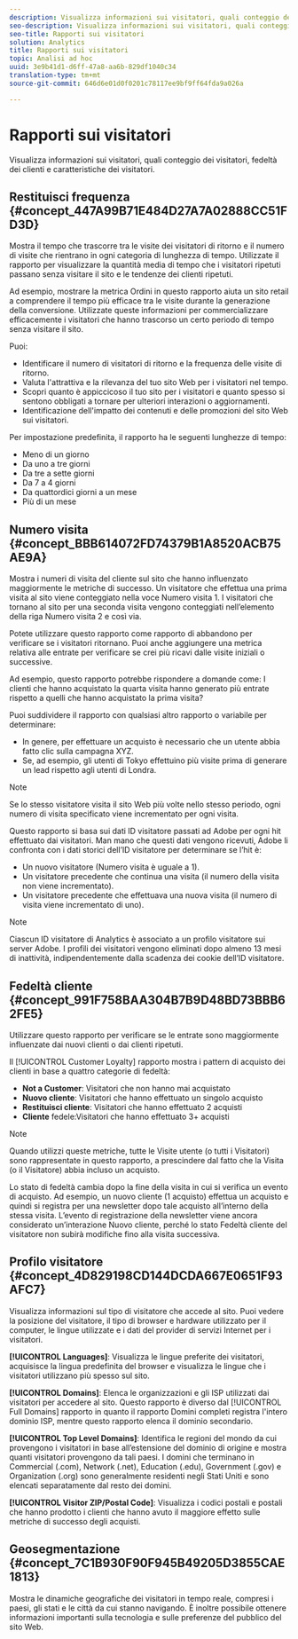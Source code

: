 ```yaml
---
description: Visualizza informazioni sui visitatori, quali conteggio dei visitatori, fedeltà dei clienti e caratteristiche dei visitatori.
seo-description: Visualizza informazioni sui visitatori, quali conteggio dei visitatori, fedeltà dei clienti e caratteristiche dei visitatori.
seo-title: Rapporti sui visitatori
solution: Analytics
title: Rapporti sui visitatori
topic: Analisi ad hoc
uuid: 3e9b41d1-d6ff-47a8-aa6b-829df1040c34
translation-type: tm+mt
source-git-commit: 646d6e01d0f0201c78117ee9bf9ff64fda9a026a

---
```



# Rapporti sui visitatori

Visualizza informazioni sui visitatori, quali conteggio dei visitatori, fedeltà dei clienti e caratteristiche dei visitatori.

## Restituisci frequenza {#concept_447A99B71E484D27A7A02888CC51FD3D}

Mostra il tempo che trascorre tra le visite dei visitatori di ritorno e il numero di visite che rientrano in ogni categoria di lunghezza di tempo. Utilizzate il rapporto per visualizzare la quantità media di tempo che i visitatori ripetuti passano senza visitare il sito e le tendenze dei clienti ripetuti.

<!-- 

c_reports_return_freq.xml

 -->

Ad esempio, mostrare la metrica Ordini in questo rapporto aiuta un sito retail a comprendere il tempo più efficace tra le visite durante la generazione della conversione. Utilizzate queste informazioni per commercializzare efficacemente i visitatori che hanno trascorso un certo periodo di tempo senza visitare il sito.

Puoi:

* Identificare il numero di visitatori di ritorno e la frequenza delle visite di ritorno.
* Valuta l'attrattiva e la rilevanza del tuo sito Web per i visitatori nel tempo.
* Scopri quanto è appiccicoso il tuo sito per i visitatori e quanto spesso si sentono obbligati a tornare per ulteriori interazioni o aggiornamenti.
* Identificazione dell'impatto dei contenuti e delle promozioni del sito Web sui visitatori.

Per impostazione predefinita, il rapporto ha le seguenti lunghezze di tempo:

* Meno di un giorno
* Da uno a tre giorni
* Da tre a sette giorni
* Da 7 a 4 giorni
* Da quattordici giorni a un mese
* Più di un mese

## Numero visita {#concept_BBB614072FD74379B1A8520ACB75AE9A}

Mostra i numeri di visita del cliente sul sito che hanno influenzato maggiormente le metriche di successo. Un visitatore che effettua una prima visita al sito viene conteggiato nella voce Numero visita 1. I visitatori che tornano al sito per una seconda visita vengono conteggiati nell’elemento della riga Numero visita 2 e così via.

<!-- 

c_reports_visit_number.xml

 -->

Potete utilizzare questo rapporto come rapporto di abbandono per verificare se i visitatori ritornano. Puoi anche aggiungere una metrica relativa alle entrate per verificare se crei più ricavi dalle visite iniziali o successive.

Ad esempio, questo rapporto potrebbe rispondere a domande come: I clienti che hanno acquistato la quarta visita hanno generato più entrate rispetto a quelli che hanno acquistato la prima visita?

Puoi suddividere il rapporto con qualsiasi altro rapporto o variabile per determinare:

* In genere, per effettuare un acquisto è necessario che un utente abbia fatto clic sulla campagna XYZ.
* Se, ad esempio, gli utenti di Tokyo effettuino più visite prima di generare un lead rispetto agli utenti di Londra.

>[!NOTE]
>
>Se lo stesso visitatore visita il sito Web più volte nello stesso periodo, ogni numero di visita specificato viene incrementato per ogni visita.

Questo rapporto si basa sui dati ID visitatore passati ad Adobe per ogni hit effettuato dai visitatori. Man mano che questi dati vengono ricevuti, Adobe li confronta con i dati storici dell’ID visitatore per determinare se l’hit è:

* Un nuovo visitatore (Numero visita è uguale a 1).
* Un visitatore precedente che continua una visita (il numero della visita non viene incrementato).
* Un visitatore precedente che effettuava una nuova visita (il numero di visita viene incrementato di uno).

>[!NOTE]
>
>Ciascun ID visitatore di Analytics è associato a un profilo visitatore sui server Adobe. I profili dei visitatori vengono eliminati dopo almeno 13 mesi di inattività, indipendentemente dalla scadenza dei cookie dell’ID visitatore.

## Fedeltà cliente {#concept_991F758BAA304B7B9D48BD73BBB62FE5}

Utilizzare questo rapporto per verificare se le entrate sono maggiormente influenzate dai nuovi clienti o dai clienti ripetuti.

<!-- 

c_reports_customerloyalty.xml

 -->

Il [!UICONTROL Customer Loyalty] rapporto mostra i pattern di acquisto dei clienti in base a quattro categorie di fedeltà:

* **Not a Customer**: Visitatori che non hanno mai acquistato
* **Nuovo cliente**: Visitatori che hanno effettuato un singolo acquisto
* **Restituisci cliente**: Visitatori che hanno effettuato 2 acquisti
* **Cliente** fedele:Visitatori che hanno effettuato 3+ acquisti

>[!NOTE]
>
>Quando utilizzi queste metriche, tutte le Visite utente (o tutti i Visitatori) sono rappresentate in questo rapporto, a prescindere dal fatto che la Visita (o il Visitatore) abbia incluso un acquisto.

Lo stato di fedeltà cambia dopo la fine della visita in cui si verifica un evento di acquisto. Ad esempio, un nuovo cliente (1 acquisto) effettua un acquisto e quindi si registra per una newsletter dopo tale acquisto all’interno della stessa visita. L’evento di registrazione della newsletter viene ancora considerato un’interazione Nuovo cliente, perché lo stato Fedeltà cliente del visitatore non subirà modifiche fino alla visita successiva.

## Profilo visitatore {#concept_4D829198CD144DCDA667E0651F93AFC7}

Visualizza informazioni sul tipo di visitatore che accede al sito. Puoi vedere la posizione del visitatore, il tipo di browser e hardware utilizzato per il computer, le lingue utilizzate e i dati del provider di servizi Internet per i visitatori.

<!-- 

c_reports_visitor_profile.xml

 -->

**[!UICONTROL Languages]**: Visualizza le lingue preferite dei visitatori, acquisisce la lingua predefinita del browser e visualizza le lingue che i visitatori utilizzano più spesso sul sito.

**[!UICONTROL Domains]**: Elenca le organizzazioni e gli ISP utilizzati dai visitatori per accedere al sito. Questo rapporto è diverso dal [!UICONTROL Full Domains] rapporto in quanto il rapporto Domini completi registra l'intero dominio ISP, mentre questo rapporto elenca il dominio secondario.

**[!UICONTROL Top Level Domains]**: Identifica le regioni del mondo da cui provengono i visitatori in base all’estensione del dominio di origine e mostra quanti visitatori provengono da tali paesi. I domini che terminano in Commercial (.com), Network (.net), Education (.edu), Government (.gov) e Organization (.org) sono generalmente residenti negli Stati Uniti e sono elencati separatamente dal resto dei domini.

**[!UICONTROL Visitor ZIP/Postal Code]**: Visualizza i codici postali e postali che hanno prodotto i clienti che hanno avuto il maggiore effetto sulle metriche di successo degli acquisti.

## Geosegmentazione {#concept_7C1B930F90F945B49205D3855CAE1813}

<!-- 

c_reports_geosegmentation.xml

 -->

Mostra le dinamiche geografiche dei visitatori in tempo reale, compresi i paesi, gli stati e le città da cui stanno navigando. È inoltre possibile ottenere informazioni importanti sulla tecnologia e sulle preferenze del pubblico del sito Web.
